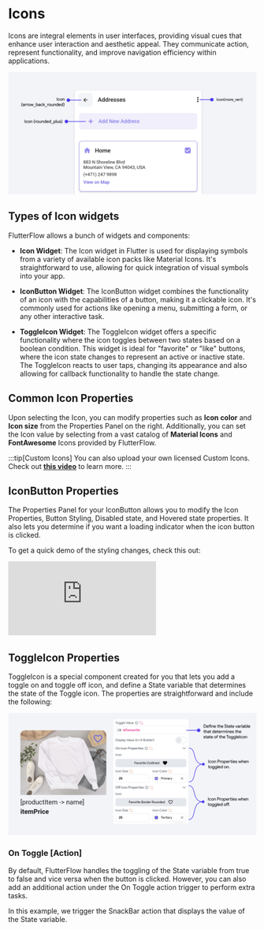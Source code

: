 

# Icons

Icons are integral elements in user interfaces, providing visual cues that enhance user interaction and aesthetic appeal. They communicate action, represent functionality, and improve navigation efficiency within applications. 

![icon.png](imgs%2Ficon.png)

## Types of Icon widgets

FlutterFlow allows a bunch of widgets and components: 

- **Icon Widget**: The Icon widget in Flutter is used for displaying symbols from a variety of 
  available icon packs like Material Icons. It's straightforward to use, allowing for quick integration of visual symbols into your app.

- **IconButton Widget**: The IconButton widget combines the functionality of an icon with the 
  capabilities of a button, making it a clickable icon. It's commonly used for actions like opening a menu, submitting a form, or any other interactive task.

- **ToggleIcon Widget**: The ToggleIcon widget offers a specific functionality where the icon 
  toggles between two states based on a boolean condition. This widget is ideal for "favorite" or "like" buttons, where the icon state changes to represent an active or inactive state. The ToggleIcon reacts to user taps, changing its appearance and also allowing for callback functionality to handle the state change.

## Common Icon Properties

Upon selecting the Icon, you can modify properties such as **Icon color** and **Icon size** from the Properties Panel on the right. Additionally, you can set the Icon value by selecting from a vast catalog of **Material Icons** and **FontAwesome** Icons provided by FlutterFlow.

:::tip[Custom Icons]
You can also upload your own licensed Custom Icons. Check out [**this video**](https://youtu.be/rlGkbnhP75g) to learn more.
:::

## IconButton Properties
The Properties Panel for your IconButton allows you to modify the Icon Properties, Button Styling, Disabled state, and Hovered state properties. It also lets you determine if you want a loading indicator when the icon button is clicked.

To get a quick demo of the styling changes, check this out:
<div style={{
    position: 'relative',
    paddingBottom: 'calc(56.67989417989418% + 41px)', // Keeps the aspect ratio and additional padding
    height: 0,
    width: '100%'
}}>
    <iframe 
        src="https://demo.arcade.software/tJZ2NaRO3UG3trpOVopQ?embed&show_copy_link=true"
        title=""
        style={{
            position: 'absolute',
            top: 0,
            left: 0,
            width: '100%',
            height: '100%',
            colorScheme: 'light'
        }}
        frameborder="0"
        loading="lazy"
        webkitAllowFullScreen
        mozAllowFullScreen
        allowFullScreen
        allow="clipboard-write">
    </iframe>
</div>


## ToggleIcon Properties


ToggleIcon is a special component created for you that lets you add a toggle on and toggle off icon, and define a State variable that determines the state of the Toggle icon. The properties are straightforward and include the following:

![toggle.png](imgs%2Ftoggle.png)

### On Toggle [Action]

By default, FlutterFlow handles the toggling of the State variable from true to false and vice versa when the button is clicked. However, you can also add an additional action under the On Toggle action trigger to perform extra tasks.

In this example, we trigger the SnackBar action that displays the value of the State variable.

<!--- TODO Show the App DEMO --->
